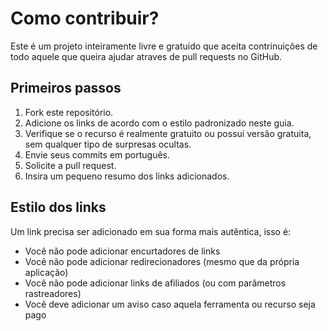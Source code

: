 # Como contribuir?
Este é um projeto inteiramente livre e gratuido que aceita contrinuições de todo aquele que queira ajudar atraves de pull requests no GitHub.

## Primeiros passos
1. Fork este repositório.
2. Adicione os links de acordo com o estilo padronizado neste guia.
3. Verifique se o recurso é realmente gratuito ou possui versão gratuita, sem qualquer tipo de surpresas ocultas.
4. Envie seus commits em português.
5. Solicite a pull request.
6. Insira um pequeno resumo dos links adicionados.

## Estilo dos links

Um link precisa ser adicionado em sua forma mais autêntica, isso é:

- Você não pode adicionar encurtadores de links
- Você não pode adicionar redirecionadores (mesmo que da própria aplicação)
- Você não pode adicionar links de afiliados (ou com parâmetros rastreadores)
- Você deve adicionar um aviso caso aquela ferramenta ou recurso seja pago

